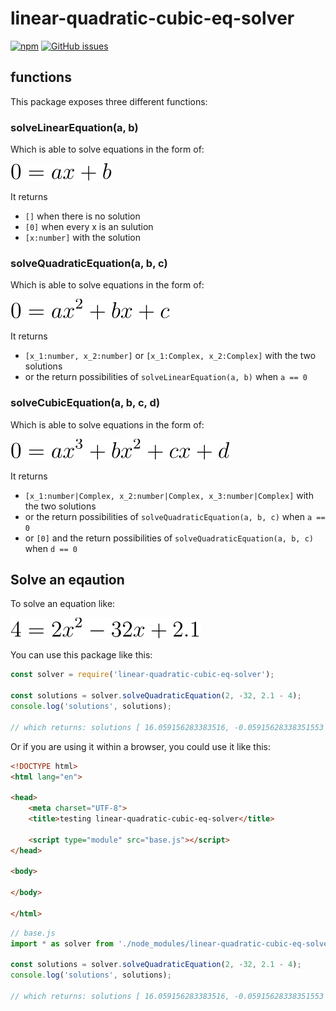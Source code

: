 # linear-quadratic-cubic-eq-solver

[![npm](https://img.shields.io/npm/v/linear-quadratic-cubic-eq-solver.svg)](https://www.npmjs.com/package/linear-quadratic-cubic-eq-solver)
[![GitHub issues](https://img.shields.io/github/issues/Feirell/linear-quadratic-cubic-eq-solver.svg)](https://github.com/Feirell/linear-quadratic-cubic-eq-solver/issues)


## functions

This package exposes three different functions:

### solveLinearEquation(a, b)

Which is able to solve equations in the form of:

![0=ax+b](./example-equations/example-linear.svg)

It returns

- `[]` when there is no solution
- `[0]` when every x is an sulution
- `[x:number]` with the solution

### solveQuadraticEquation(a, b, c)

Which is able to solve equations in the form of:

![0=ax^2+bx+c](./example-equations/example-quadratic.svg)

It returns

- `[x_1:number, x_2:number]` or `[x_1:Complex, x_2:Complex]` with the two solutions
- or the return possibilities of `solveLinearEquation(a, b)` when `a == 0`


### solveCubicEquation(a, b, c, d)


Which is able to solve equations in the form of:

![0=ax^3+bx^2+cx+d](./example-equations/example-cubic.svg)

It returns

- `[x_1:number|Complex, x_2:number|Complex, x_3:number|Complex]` with the two solutions
- or the return possibilities of `solveQuadraticEquation(a, b, c)` when `a == 0`
- or `[0]` and the return possibilities of `solveQuadraticEquation(a, b, c)` when `d == 0`


<!-- To produce a pdf with the equation use the conv.js

node example-equations/conv.js example-equations/example-1.svg 4=2x^2-32x+2.1
-->

## Solve an eqaution

To solve an equation like:

![eq](./example-equations/example-1.svg)

You can use this package like this:

```js
const solver = require('linear-quadratic-cubic-eq-solver');

const solutions = solver.solveQuadraticEquation(2, -32, 2.1 - 4);
console.log('solutions', solutions);

// which returns: solutions [ 16.059156283383516, -0.05915628338351553 ]
```

Or if you are using it within a browser, you could use it like this:

```html
<!DOCTYPE html>
<html lang="en">

<head>
    <meta charset="UTF-8">
    <title>testing linear-quadratic-cubic-eq-solver</title>

    <script type="module" src="base.js"></script>
</head>

<body>

</body>

</html>
```

```js
// base.js
import * as solver from './node_modules/linear-quadratic-cubic-eq-solver/esm/index.js';

const solutions = solver.solveQuadraticEquation(2, -32, 2.1 - 4);
console.log('solutions', solutions);

// which returns: solutions [ 16.059156283383516, -0.05915628338351553 ]
```